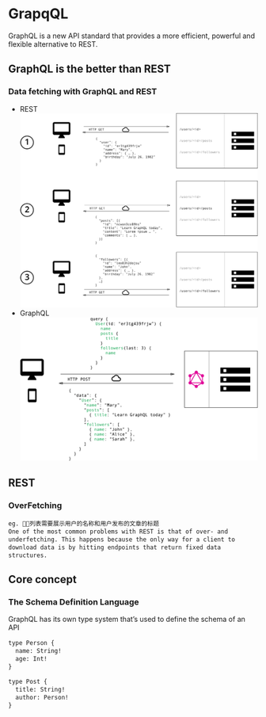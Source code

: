 # GrapqQL
GraphQL is a new API standard that provides a more efficient, powerful and flexible alternative to REST.

## GraphQL is the better than REST
  ### Data fetching with GraphQL and REST
  - REST
  ![](./img/REST_DATA_FETCHING.jpg)
  - GraphQL
  ![](./img/GRAPHQL_DATA_FETCHING.jpg)

## REST
  ### OverFetching
    eg. 列表需要展示用户的名称和用户发布的文章的标题
    One of the most common problems with REST is that of over- and underfetching. This happens because the only way for a client to download data is by hitting endpoints that return fixed data structures.
## Core concept
### The Schema Definition Language
GraphQL has its own type system that’s used to define the schema of an API

```
type Person {
  name: String!
  age: Int!
}
```
```
type Post {
  title: String!
  author: Person!
}
```
